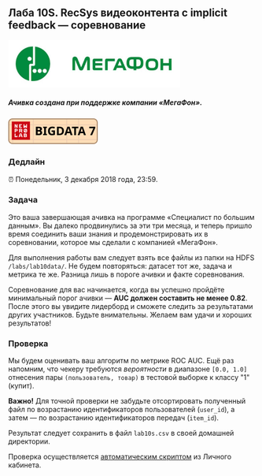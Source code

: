 ## Лаба 10S. RecSys видеоконтента с implicit feedback — соревнование

<img width="350px" src="images/megafon_logo.jpg">

##### Ачивка создана при поддержке компании «МегаФон».

##### [![New Professions Lab — Big Data 9](/extra/images/npl7.svg)](https://github.com/newprolab/content_bigdata9)

### Дедлайн

⏰ Понедельник, 3 декабря 2018 года, 23:59.

### Задача

Это ваша завершающая ачивка на программе «Специалист по большим данным». Вы далеко продвинулись за эти три месяца, и теперь пришло время соединить ваши знания и продемонстрировать их в соревновании, которое мы сделали с компанией «МегаФон».

Для выполнения работы вам следует взять все файлы из папки на HDFS `/labs/lab10data/`. Не будем повторяться: датасет тот же, задача и метрика те же. Разница лишь в пороге ачивки и факте соревнования.

Соревнование для вас начинается, когда вы успешно пройдёте минимальный порог ачивки — **AUC должен составить не менее 0.82**. После этого вы увидите лидерборд и сможете следить за результатами других участников. Будьте внимательны. Желаем вам удачи и хороших результатов!

### Проверка

Мы будем оценивать ваш алгоритм по метрике ROC AUC. Ещё раз напомним, что чекеру требуются *вероятности* в диапазоне `[0.0, 1.0]` отнесения пары `(пользователь, товар)` в тестовой выборке к классу "1" (купит).

**Важно!** Для точной проверки не забудьте отсортировать полученный файл по возрастанию идентификаторов пользователей (`user_id`), а затем — по возрастанию идентификаторов передач (`item_id`).

Результат следует сохранить в файл `lab10s.csv` в своей домашней директории.

Проверка осуществляется [автоматическим скриптом](http://lk.newprolab.com/lab/laba10s) из Личного кабинета.
